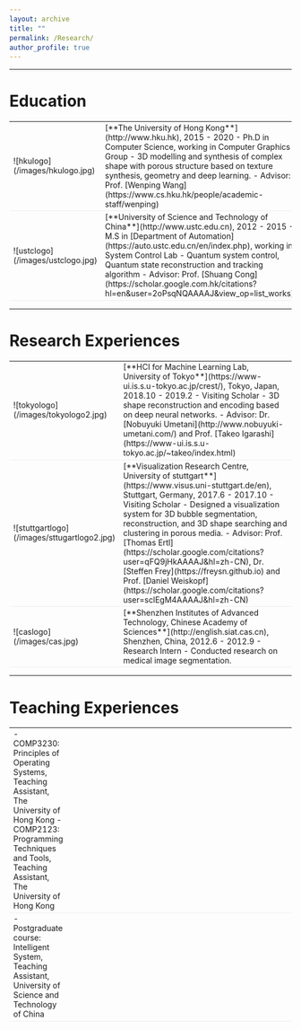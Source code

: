 ```yaml
---
layout: archive
title: ""
permalink: /Research/
author_profile: true
---
```


---
# Education
<table style="width:100%">
<col width="10%">
<col width="20">
<col >
<tr style="border-bottom:1pt solid #eee">
<td markdown="1">
![hkulogo](/images/hkulogo.jpg)
</td>
<td markdown="1">
[**The University of Hong Kong**](http://www.hku.hk), 2015 - 2020 
- Ph.D in Computer Science, working in Computer Graphics Group
- 3D modelling and synthesis of complex shape with porous structure based on texture synthesis, geometry and deep learning. 
- Advisor: Prof. [Wenping Wang](https://www.cs.hku.hk/people/academic-staff/wenping)

</td> 
</tr>


<tr style="border-bottom:1pt solid #eee">
<td markdown="1">
![ustclogo](/images/ustclogo.jpg)
</td>
<td markdown="1">
[**University of Science and Technology of China**](http://www.ustc.edu.cn), 2012 - 2015
- M.S in [Department of Automation](https://auto.ustc.edu.cn/en/index.php), working in System Control Lab
- Quantum system control, Quantum state reconstruction and tracking algorithm      
- Advisor: Prof. [Shuang Cong](https://scholar.google.com.hk/citations?hl=en&user=2oPsqNQAAAAJ&view_op=list_works)

</td> 
</tr>

</table>

---

# Research Experiences

<table style="width:100%">
<col width="10%">
<col width="20">
<col >
<tr style="border-bottom:1pt solid #eee">
<td markdown="1">
![tokyologo](/images/tokyologo2.jpg)
</td>
<td markdown="1">
[**HCI for Machine Learning Lab, University of Tokyo**](https://www-ui.is.s.u-tokyo.ac.jp/crest/), Tokyo, Japan, 2018.10 - 2019.2
- Visiting Scholar 
- 3D shape reconstruction and encoding based on deep neural networks.
- Advisor: Dr. [Nobuyuki Umetani](http://www.nobuyuki-umetani.com/) and Prof. [Takeo Igarashi](https://www-ui.is.s.u-tokyo.ac.jp/~takeo/index.html)

</td> 
</tr>

<tr style="border-bottom:1pt solid #eee">
<td markdown="1">
![stuttgartlogo](/images/sttugartlogo2.jpg)
</td>
<td markdown="1">
[**Visualization Research Centre, University of stuttgart**](https://www.visus.uni-stuttgart.de/en), Stuttgart, Germany, 2017.6 - 2017.10
- Visiting Scholar
- Designed a visualization system for 3D bubble segmentation, reconstruction, and 3D shape searching and clustering in porous media.
- Advisor: Prof. [Thomas Ertl](https://scholar.google.com/citations?user=qFQ9jHkAAAAJ&hl=zh-CN), Dr. [Steffen Frey](https://freysn.github.io) and Prof. [Daniel Weiskopf](https://scholar.google.com/citations?user=sclEgM4AAAAJ&hl=zh-CN)
</td> 
</tr>

<tr style="border-bottom:1pt solid #eee">
<td markdown="1">
![caslogo](/images/cas.jpg)
 </td>
<td markdown="1">
[**Shenzhen Institutes of Advanced Technology, Chinese Academy of Sciences**](http://english.siat.cas.cn), Shenzhen, China, 2012.6 - 2012.9 
- Research Intern 
- Conducted research on medical image segmentation.
</td> 
</tr>

</table>

---


# Teaching Experiences
<table style="width:100%">
<col width="10%">
<col width="20">
<col >
<tr style="border-bottom:1pt solid #eee">
<td markdown="1">
- COMP3230: Principles of Operating Systems, Teaching Assistant, The University of Hong Kong 
- COMP2123: Programming Techniques and Tools, Teaching Assistant, The University of Hong Kong 
</td> 
</tr>
 

<tr style="border-bottom:1pt solid #eee">
<td markdown="1">
- Postgraduate course: Intelligent System, Teaching Assistant, University of Science and Technology of China
</td> 
</tr>

</table>      


